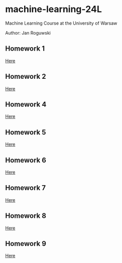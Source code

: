 # machine-learning-24L

Machine Learning Course at the University of Warsaw

Author: Jan Roguwski

## Homework 1

[Here](https://github.com/roguxivlo/machine-learning-24L/blob/main/hw1.ipynb)

## Homework 2

[Here](https://github.com/roguxivlo/machine-learning-24L/blob/main/hw2.ipynb)

## Homework 4

[Here](https://github.com/roguxivlo/machine-learning-24L/blob/main/hw4.ipynb)

## Homework 5

[Here](https://github.com/roguxivlo/machine-learning-24L/blob/main/hw5.ipynb)

## Homework 6

[Here](https://github.com/roguxivlo/machine-learning-24L/blob/main/hw6.ipynb)

## Homework 7

[Here](https://github.com/roguxivlo/machine-learning-24L/blob/main/hw7.ipynb)

## Homework 8

[Here](https://github.com/roguxivlo/machine-learning-24L/blob/main/hw8.ipynb)

## Homework 9

[Here](https://github.com/roguxivlo/machine-learning-24L/blob/main/hw9.ipynb)
